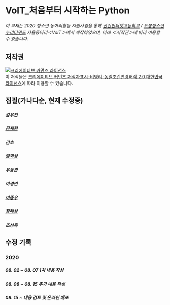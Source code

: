 # VoIT_처음부터 시작하는 Python
###### 이 교재는 2020 청소년 동아리활동 지원사업을 통해 [선린인터넷고등학교](https://sunrint.hs.kr) / [도봉청소년누리터위드](withdobong.org) 자율동아리＜VoIT＞에서 제작하였으며, 아래 ＜저작권＞에 따라 이용할 수 있습니다. 

## 저작권

<a rel="license" href="http://creativecommons.org/licenses/by-nc-sa/2.0/kr/"><img alt="크리에이티브 커먼즈 라이선스" style="border-width:0" src="https://i.creativecommons.org/l/by-nc-sa/2.0/kr/88x31.png" /></a><br />이 저작물은 <a rel="license" href="http://creativecommons.org/licenses/by-nc-sa/2.0/kr/">크리에이티브 커먼즈 저작자표시-비영리-동일조건변경허락 2.0 대한민국 라이선스</a>에 따라 이용할 수 있습니다.


## 집필(가나다순, 현재 수정중)

##### [김우진](https://github.com/spstar18)

##### [김재현](https://github.com/rlapo213)

##### 김호

##### [엄희성](https://github.com/HeeSungUm)

##### 우동관

##### 이경민

##### [이종우](https://github.com/sunrinint) 

##### [정해성](https://github.com/XxCtrlZxX)

##### 조성욱


## 수정 기록

### 2020

##### 08. 02 ~ 08. 07 1차 내용 작성

##### 08. 08 ~ 08. 15 추가 내용 작성

##### 08. 15 ~ 내용 검토 및 온라인 배포

